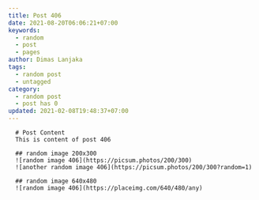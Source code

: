 ```yaml
---
title: Post 406
date: 2021-08-20T06:06:21+07:00
keywords:
  - random
  - post
  - pages
author: Dimas Lanjaka
tags:
  - random post
  - untagged
category:
  - random post
  - post has 0
updated: 2021-02-08T19:48:37+07:00
---
```


      # Post Content
      This is content of post 406

      ## random image 200x300
      ![random image 406](https://picsum.photos/200/300)
      ![another random image 406](https://picsum.photos/200/300?random=1)

      ## random image 640x480
      ![random image 406](https://placeimg.com/640/480/any)
      